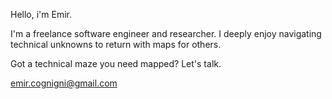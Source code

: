 Hello, i'm Emir.

I'm a freelance software engineer and researcher.
I deeply enjoy navigating technical unknowns to return with maps for others.

Got a technical maze you need mapped? Let's talk.

emir.cognigni@gmail.com
